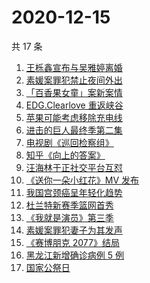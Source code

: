 # 2020-12-15

共 17 条

<!-- BEGIN -->
<!-- 最后更新时间 Tue Dec 15 2020 16:05:31 GMT+0800 (CST) -->
1. [王栎鑫宣布与吴雅婷离婚](https://www.zhihu.com/search?q=王栎鑫吴雅婷)
1. [素媛案罪犯禁止夜间外出](https://www.zhihu.com/search?q=素媛案)
1. [「百香果女童」案新案情](https://www.zhihu.com/search?q=百香果女孩)
1. [EDG.Clearlove 重返峡谷](https://www.zhihu.com/search?q=厂长复出)
1. [苹果可能考虑移除充电线](https://www.zhihu.com/search?q=苹果充电线)
1. [进击的巨人最终季第二集](https://www.zhihu.com/search?q=进击的巨人第四季)
1. [电视剧《巡回检察组》](https://www.zhihu.com/search?q=巡回检察组)
1. [知乎《向上的答案》](https://www.zhihu.com/search?q=向上的答案)
1. [汪海林于正社交平台互怼](https://www.zhihu.com/search?q=汪海林于正)
1. [《送你一朵小红花》MV 发布](https://www.zhihu.com/search?q=送你一朵小红花)
1. [我国宫颈癌呈年轻化趋势](https://www.zhihu.com/search?q=宫颈癌)
1. [杜兰特新赛季篮网首秀](https://www.zhihu.com/search?q=杜兰特)
1. [《我就是演员》第三季](https://www.zhihu.com/search?q=我就是演员)
1. [素媛案罪犯妻子为其发声](https://www.zhihu.com/search?q=素媛案)
1. [《赛博朋克 2077》结局](https://www.zhihu.com/search?q=2077结局)
1. [黑龙江新增确诊病例 5 例](https://www.zhihu.com/search?q=黑龙江疫情)
1. [国家公祭日](https://www.zhihu.com/search?q=国家公祭日)
<!-- END -->
